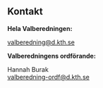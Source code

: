 ## Kontakt

**Hela Valberedningen:**

[valberedning@d.kth.se](mailto:valberedning@d.kth.se)

**Valberedningens ordförande:** 

Hannah Burak<br>
[valberedning-ordf@d.kth.se](mailto:valberedning-ordf@d.kth.se)
